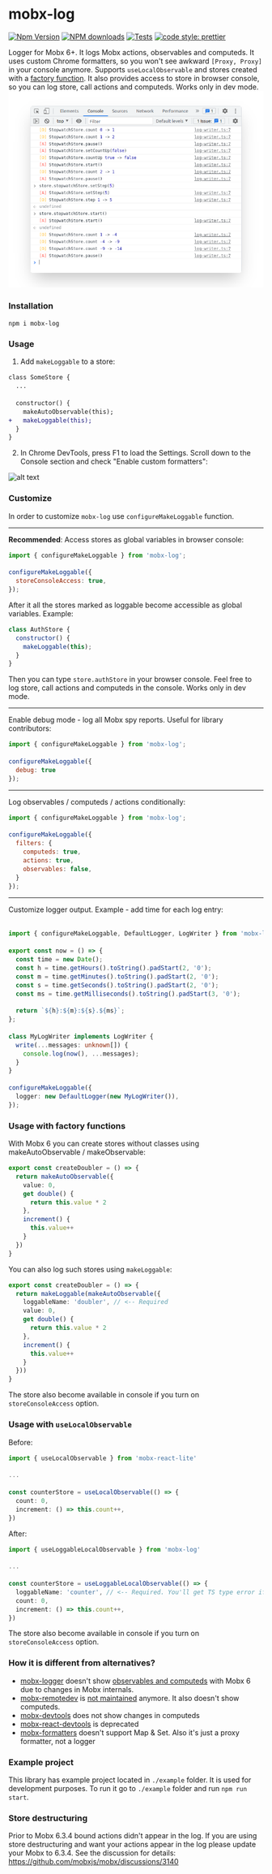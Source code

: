 # mobx-log

[![Npm Version](https://badge.fury.io/js/mobx-log.svg)](https://badge.fury.io/js/mobx-log)
[![NPM downloads](http://img.shields.io/npm/dm/mobx-log.svg)](https://www.npmjs.com/package/mobx-log)
[![Tests](https://github.com/kubk/mobx-log/actions/workflows/main.yml/badge.svg?branch=master)](https://github.com/kubk/mobx-log/actions/workflows/main.yml)
[![code style: prettier](https://img.shields.io/badge/code_style-prettier-ff69b4.svg)](https://github.com/prettier/prettier)

Logger for Mobx 6+. It logs Mobx actions, observables and computeds. It uses custom Chrome formatters, so you won't see awkward `[Proxy, Proxy]` in your console anymore. Supports `useLocalObservable` and stores created with a [factory function](https://github.com/kubk/mobx-log#usage-with-factory-functions). It also provides access to store in browser console, so you can log store, call actions and computeds. Works only in dev mode.
![screenshot](.github/screely.png)
### Installation

```
npm i mobx-log
```

### Usage
1. Add `makeLoggable` to a store:

```diff
class SomeStore {
  ...

  constructor() {
    makeAutoObservable(this);
+   makeLoggable(this);
  }
}
```

2. In Chrome DevTools, press F1 to load the Settings. Scroll down to the Console section and check "Enable custom formatters":

![alt text](https://www.mattzeunert.com/img/blog/custom-formatters/custom-formatters-setting.png)

### Customize

In order to customize `mobx-log` use `configureMakeLoggable` function.

---
**Recommended**: Access stores as global variables in browser console:
```js
import { configureMakeLoggable } from 'mobx-log';

configureMakeLoggable({
  storeConsoleAccess: true,
});
```

After it all the stores marked as loggable become accessible as global variables. Example:
```js
class AuthStore {
  constructor() {
    makeLoggable(this);
  }
}
```

Then you can type `store.authStore` in your browser console. Feel free to log store, call actions and computeds in the console. Works only in dev mode.

---
Enable debug mode  - log all Mobx spy reports. Useful for library contributors:
```js
import { configureMakeLoggable } from 'mobx-log';

configureMakeLoggable({
  debug: true
});
```
---
Log observables / computeds / actions conditionally:
```js
import { configureMakeLoggable } from 'mobx-log';

configureMakeLoggable({
  filters: {
    computeds: true,
    actions: true,
    observables: false,
  }
});
```
---
Customize logger output. Example - add time for each log entry:
```typescript

import { configureMakeLoggable, DefaultLogger, LogWriter } from 'mobx-log';

export const now = () => {
  const time = new Date();
  const h = time.getHours().toString().padStart(2, '0');
  const m = time.getMinutes().toString().padStart(2, '0');
  const s = time.getSeconds().toString().padStart(2, '0');
  const ms = time.getMilliseconds().toString().padStart(3, '0');

  return `${h}:${m}:${s}.${ms}`;
};

class MyLogWriter implements LogWriter {
  write(...messages: unknown[]) {
    console.log(now(), ...messages);
  }
}

configureMakeLoggable({
  logger: new DefaultLogger(new MyLogWriter()),
});
```

### Usage with factory functions
With Mobx 6 you can create stores without classes using makeAutoObservable / makeObservable:

```typescript 
export const createDoubler = () => {
  return makeAutoObservable({
    value: 0,
    get double() {
      return this.value * 2
    },
    increment() {
      this.value++
    }
  })
}
```

You can also log such stores using `makeLoggable`:

```typescript
export const createDoubler = () => {
  return makeLoggable(makeAutoObservable({
    loggableName: 'doubler', // <-- Required
    value: 0,
    get double() {
      return this.value * 2
    },
    increment() {
      this.value++
    }
  }))
}
```

The store also become available in console if you turn on `storeConsoleAccess` option.

### Usage with `useLocalObservable`

Before:
```typescript 
import { useLocalObservable } from 'mobx-react-lite'

...

const counterStore = useLocalObservable(() => {
  count: 0,
  increment: () => this.count++,
})
```

After:
```typescript 
import { useLoggableLocalObservable } from 'mobx-log'

...

const counterStore = useLoggableLocalObservable(() => {
  loggableName: 'counter', // <-- Required. You'll get TS type error if you forget about it
  count: 0,
  increment: () => this.count++,
})
```

The store also become available in console if you turn on `storeConsoleAccess` option.

### How it is different from alternatives?
- [mobx-logger](https://github.com/winterbe/mobx-logger) doesn't show [observables and computeds](https://github.com/winterbe/mobx-logger/issues/34) with Mobx 6 due to changes in Mobx internals.
- [mobx-remotedev](https://github.com/zalmoxisus/mobx-remotedev/issues) is [not maintained](https://github.com/zalmoxisus/mobx-remotedev/issues/55) anymore. It also doesn't show computeds.
- [mobx-devtools](https://github.com/mobxjs/mobx-devtools) does not show changes in computeds
- [mobx-react-devtools](https://github.com/mobxjs/mobx-react-devtools) is deprecated
- [mobx-formatters](https://github.com/motion/mobx-formatters) doesn't support Map & Set. Also it's just a proxy formatter, not a logger

### Example project
This library has example project located in `./example` folder. It is used for development purposes. To run it go to `./example` folder and run `npm run start`.

### Store destructuring
Prior to Mobx 6.3.4 bound actions didn't appear in the log. If you are using store destructuring and want your actions appear in the log please update your Mobx to 6.3.4. See the discussion for details: https://github.com/mobxjs/mobx/discussions/3140
